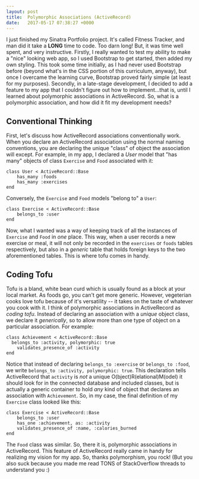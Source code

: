 ```yaml
---
layout: post
title:  Polymorphic Associations (ActiveRecord)
date:   2017-05-17 07:38:27 +0000
---
```


I just finished my Sinatra Portfolio project. It's called Fitness Tracker, and man did it take a **LONG** time to code. Too darn long!  But, it was time well spent, and very instructive. Firstly, I really wanted to test my ability to make a "nice" looking web app, so I used Bootstrap to get started, then added my own styling. This took some time initially, as I had never used Bootstrap before (beyond what's in the CSS portion of this curriculum, anyway), but once I overcame the learning curve, Bootstrap proved fairly simple (at least for my purposes).  Secondly, in a late-stage development, I decided to add a feature to my app that I couldn't figure out how to implement...that is, until I learned about polymorphic associations in ActiveRecord. So, what is a polymorphic association, and how did it fit my development needs?

## Conventional Thinking

First, let's discuss how ActiveRecord associations conventionally work. When you declare an ActiveRecord association using the normal naming conventions, you are declaring the unique "class" of object the association will except.  For example, in my app, I declared a *User* model that "has many" objects of class `Exercise` and `Food` associated with it:

```
class User < ActiveRecord::Base
    has_many :foods
    has_many :exercises
end
```

Conversely, the `Exercise` and `Food` models "belong to" a `User`:

```
class Exercise < ActiveRecord::Base
    belongs_to :user
end
```

Now, what I wanted was a way of keeping track of all the instances of `Exercise` and `Food` in *one* place. This way, when a user records a new exercise or meal, it will not only be recorded in the `exercises` or `foods` tables respectively, but also in a *generic* table that holds foreign keys to the two aforementioned tables.  This is where tofu comes in handy.

## Coding Tofu

Tofu is a bland, white bean curd which is usually found as a block at your local market. As foods go, you can't get more generic.  However, vegeterian cooks love tofu because of it's versatility -- it takes on the taste of whatever you cook with it.  I think of polymorphic associations in ActiveRecord as *coding tofu*.  Instead of declaring an association with a *unique* object class, we declare it *generically*, so to allow more than one type of object on a particular association.  For example:

```
class Achievement < ActiveRecord::Base
  belongs_to :activity, polymorphic: true
	validates_presence_of :activity
end
```

Notice that instead of declaring `belongs_to :exercise` or `belongs_to :food`, we write `belongs_to :activity, polymorphic: true`.  This declaration tells ActiveRecord that `activity` is *not* a unique O(bject)R(elational)M(odel) it should look for in the connected database and included classes, but is actually a generic container to hold *any* kind of object that declares an association with `Achievement`. So, in my case, the final definition of my `Exercise` class looked like this:

```
class Exercise < ActiveRecord::Base
    belongs_to :user
    has_one :achievement, as: :activity
    validates_presence_of :name, :calories_burned
end
```

The `Food` class was similar. So, there it is, polymorphic associations in ActiveRecord. This feature of ActiveRecord really came in handy for realizing my vision for my app.  So, thanks polymorphism, you rock! (But you also suck because you made me read TONS of StackOverflow threads to understand you :)
